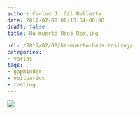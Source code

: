 ```yaml
---
author: Carlos J. Gil Bellosta
date: 2017-02-08 08:13:54+00:00
draft: false
title: Ha muerto Hans Rosling

url: /2017/02/08/ha-muerto-hans-rosling/
categories:
- varios
tags:
- gapminder
- obituarios
- rosling
---
```


![](/wp-uploads/2017/02/black-ribbon.png)

